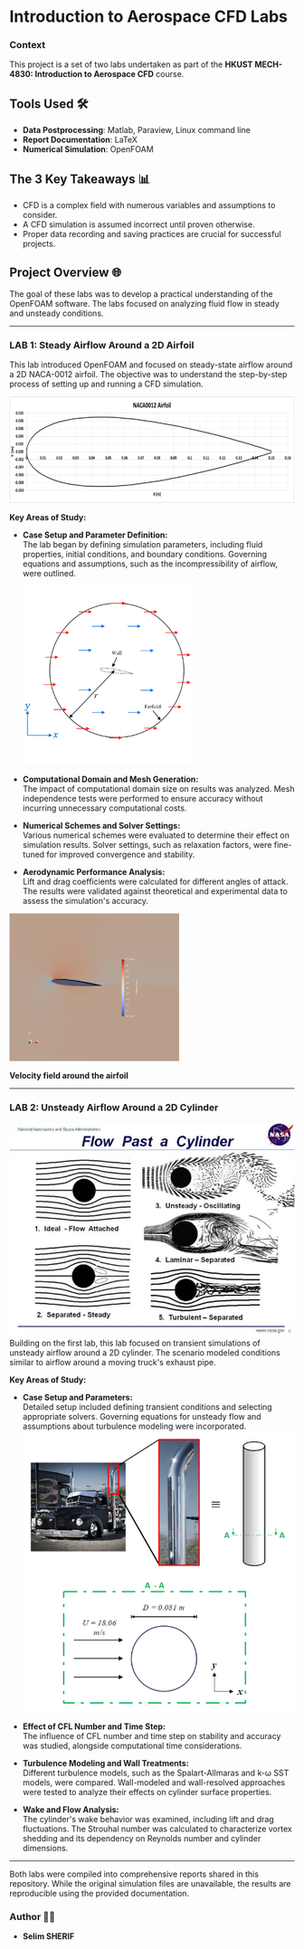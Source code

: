 # Introduction to Aerospace CFD Labs 

### Context
This project is a set of two labs undertaken as part of the **HKUST MECH-4830: Introduction to Aerospace CFD** course.

## Tools Used 🛠️
- **Data Postprocessing**: Matlab, Paraview, Linux command line
- **Report Documentation**: LaTeX
- **Numerical Simulation**: OpenFOAM

## The 3 Key Takeaways 📊
- CFD is a complex field with numerous variables and assumptions to consider.
- A CFD simulation is assumed incorrect until proven otherwise.
- Proper data recording and saving practices are crucial for successful projects.

## Project Overview 🌐
The goal of these labs was to develop a practical understanding of the OpenFOAM software. The labs focused on analyzing fluid flow in steady and unsteady conditions.

---

### LAB 1: Steady Airflow Around a 2D Airfoil

This lab introduced OpenFOAM and focused on steady-state airflow around a 2D NACA-0012 airfoil. The objective was to understand the step-by-step process of setting up and running a CFD simulation.


![img.png](Images/img.png)

**Key Areas of Study:**
- **Case Setup and Parameter Definition:**  
  The lab began by defining simulation parameters, including fluid properties, initial conditions, and boundary conditions. Governing equations and assumptions, such as the incompressibility of airflow, were outlined.

  <img src="Images/img_1.png" alt="img_1" width="300"/>


- **Computational Domain and Mesh Generation:**  
  The impact of computational domain size on results was analyzed. Mesh independence tests were performed to ensure accuracy without incurring unnecessary computational costs.

- **Numerical Schemes and Solver Settings:**  
  Various numerical schemes were evaluated to determine their effect on simulation results. Solver settings, such as relaxation factors, were fine-tuned for improved convergence and stability.

- **Aerodynamic Performance Analysis:**  
  Lift and drag coefficients were calculated for different angles of attack. The results were validated against theoretical and experimental data to assess the simulation's accuracy.

<img src="Images/img_2.png" alt="Velocity Field Around the Airfoil" width="300"/>  

**Velocity field around the airfoil**

--- 

### LAB 2: Unsteady Airflow Around a 2D Cylinder
![img_4.png](Images/img_4.png)
Building on the first lab, this lab focused on transient simulations of unsteady airflow around a 2D cylinder. The scenario modeled conditions similar to airflow around a moving truck's exhaust pipe.

**Key Areas of Study:**
- **Case Setup and Parameters:**  
  Detailed setup included defining transient conditions and selecting appropriate solvers. Governing equations for unsteady flow and assumptions about turbulence modeling were incorporated.
![img_3.png](Images/img_3.png)
- **Effect of CFL Number and Time Step:**  
  The influence of CFL number and time step on stability and accuracy was studied, alongside computational time considerations.

- **Turbulence Modeling and Wall Treatments:**  
  Different turbulence models, such as the Spalart-Allmaras and k-ω SST models, were compared. Wall-modeled and wall-resolved approaches were tested to analyze their effects on cylinder surface properties.

- **Wake and Flow Analysis:**  
  The cylinder's wake behavior was examined, including lift and drag fluctuations. The Strouhal number was calculated to characterize vortex shedding and its dependency on Reynolds number and cylinder dimensions.

---

Both labs were compiled into comprehensive reports shared in this repository. While the original simulation files are unavailable, the results are reproducible using the provided documentation.


### Author 👨‍🔬
- **Selim SHERIF**
